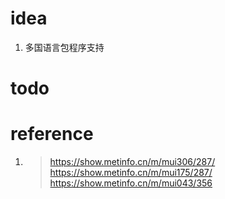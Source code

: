 # idea
1. 多国语言包程序支持

# todo


# reference
1.  
    > https://show.metinfo.cn/m/mui306/287/
    > https://show.metinfo.cn/m/mui175/287/
    > https://show.metinfo.cn/m/mui043/356